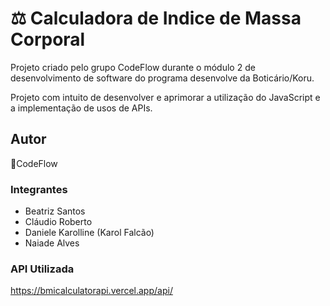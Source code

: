 # ⚖️ Calculadora de Indice de Massa Corporal

Projeto criado pelo grupo CodeFlow durante o módulo 2 de desenvolvimento de software do programa desenvolve da Boticário/Koru.

Projeto com intuito de desenvolver e aprimorar a utilização do JavaScript e a implementação de usos de APIs. 

## Autor

🍃CodeFlow

### Integrantes

- Beatriz Santos
- Cláudio Roberto 
- Daniele Karolline (Karol Falcão) 
- Naiade Alves

### API Utilizada

https://bmicalculatorapi.vercel.app/api/

